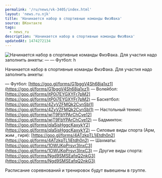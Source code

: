```yaml
---
permalink: '/ru/news/vk-3405/index.html'
layout: 'news.ru.njk'
title: 'Начинается набор в спортивные команды ФизФака'
source: ВКонтакте
tags:
  - news_ru
description: 'Начинается набор в спортивные команды ФизФака'
updatedAt: 1474272134
---
```

![Начинается набор в спортивные команды ФизФака. Для участия надо заполнить анкеты: — — Футбол: h](https://sun9-9.userapi.com/impf/c636931/v636931484/175d6/O74sAITYJwo.jpg?size=1280x720&quality=96&sign=17dea4c5a146e941f54662b70ccc2f7c&c_uniq_tag=-klHv_TAFRHuafk_t8YqiQ24UJ1pAy2Sr-QCLpDXrLo&type=album)

Начинается набор в спортивные команды ФизФака. Для участия надо заполнить анкеты:

— Футбол: [https://goo.gl/forms/G1bggV4Sh68ja1xz1](https://goo.gl/forms/G1bggV4Sh68ja1xz1)
— Волейбол: [https://goo.gl/forms/jtP0i7EYGXYFr7pM2](https://goo.gl/forms/jtP0i7EYGXYFr7pM2)
— Баскетбол: [https://goo.gl/forms/4ZyVZFMQk2CynSbl1](https://goo.gl/forms/4ZyVZFMQk2CynSbl1)
— Настольный теннис: [https://goo.gl/forms/wjT9FbYPArChCve12](https://goo.gl/forms/wjT9FbYPArChCve12)
— Бадминтон: [https://goo.gl/forms/qla5isHggcKaxykY2](https://goo.gl/forms/qla5isHggcKaxykY2)
— Силовые виды спорта (Арм, жим , гиря): [https://goo.gl/forms/4ATzkpTL1jEtdh0n2](https://goo.gl/forms/4ATzkpTL1jEtdh0n2)
— Шахматы: [https://goo.gl/forms/1OWUKpPrsvr3InxC3](https://goo.gl/forms/1OWUKpPrsvr3InxC3)
— Другие виды спорта: [https://goo.gl/forms/Ngd9SMSEafqQ2nkG3](https://goo.gl/forms/Ngd9SMSEafqQ2nkG3)

Расписание соревнований и тренировок будут вывешены в группе.
